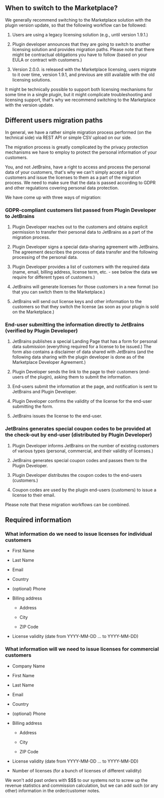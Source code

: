 [//]: # (title: Moving to the Marketplace from other licensing/billing solutions)

## When to switch to the Marketplace?

We generally recommend switching to the Marketplace solution with the plugin version update, so that the following workflow can be followed:

1. Users are using a legacy licensing solution (e.g., until version 1.9.1.)

1. Plugin developer announces that they are going to switch to another licensing solution and provides migration paths. Please note that there might be contractual obligations you have to follow (based on your EULA or contract with customers.)

1. Version 2.0.0. is released with the Marketplace licensing, users migrate to it over time, version 1.9.1, and previous are still available with the old licensing solutions.

It might be technically possible to support both licensing mechanisms for some time in a single plugin, but it might complicate troubleshooting and licensing support, that's why we recommend switching to the Marketplace with the version update.

## Different users migration paths

In general, we have a rather simple migration process performed (on the technical side) via REST API or simple CSV upload on our side.

The migration process is greatly complicated by the privacy protection mechanisms we have to employ to protect the personal information of your customers.

You, and not JetBrains, have a right to access and process the personal data of your customers, that's why we can't simply accept a list of customers and issue the licenses to them as a part of the migration process. We need to make sure that the data is passed according to GDPR and other regulations covering personal data protection.

We have come up with three ways of migration:

### GDPR-compliant customers list passed from Plugin Developer to JetBrains

1. Plugin Developer reaches out to the customers and obtains explicit permission to transfer their personal data to JetBrains as a part of the migration process.

1. Plugin Developer signs a special data-sharing agreement with JetBrains. The agreement describes the process of data transfer and the following processing of the personal data.

1. Plugin Developer provides a list of customers with the required data (name, email, billing address, license term, etc. - see below the data we require for different types of customers.)

1. JetBrains will generate licenses for those customers in a new format (so that you can switch them to the Marketplace.)

1. JetBrains will send out license keys and other information to the customers so that they switch the license (as soon as your plugin is sold on the Marketplace.)

### End-user submitting the information directly to JetBrains (verified by Plugin Developer)

1. JetBrains publishes a special Landing Page that has a form for personal data submission (everything required for a license to be issued.) The form also contains a disclaimer of data shared with JetBrains (and the following data sharing with the plugin developer is done as of the Marketplace Developer Agreement.)

1. Plugin Developer sends the link to the page to their customers (end-users of the plugin), asking them to submit the information.

1. End-users submit the information at the page, and notification is sent to JetBrains and Plugin Developer.

1. Plugin Developer confirms the validity of the license for the end-user submitting the form.

1. JetBrains issues the license to the end-user.

### JetBrains generates special coupon codes to be provided at the check-out by end-user (distributed by Plugin Developer)

1. Plugin Developer informs JetBrains on the number of existing customers of various types (personal, commercial, and their validity of licenses.)

1. JetBrains generates special coupon codes and passes them to the Plugin Developer.

1. Plugin Developer distributes the coupon codes to the end-users (customers.)

1. Coupon codes are used by the plugin end-users (customers) to issue a license to their email.

Please note that these migration workflows can be combined.

## Required information

### What information do we need to issue licenses for individual customers

* First Name

* Last Name

* Email

* Country

* (optional) Phone

* Billing address

    * Address

    * City

    * ZIP Code

* License validity (date from YYYY-MM-DD ... to YYYY-MM-DD)

### What information will we need to issue licenses for commercial customers

* Company Name

* First Name

* Last Name

* Email

* Country

* (optional) Phone

* Billing address

    * Address

    * City

    * ZIP Code

* License validity (date from YYYY-MM-DD ... to YYYY-MM-DD)

* Number of licenses (for a bunch of licenses of different validity)

We won't add past orders with $$$ to our systems not to screw up the revenue statistics and commission calculation, but we can add such (or any other) information in the order/customer notes.
